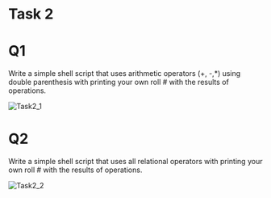 # Task 2
# Q1
Write a simple shell script that uses arithmetic operators (+, -,*) using double parenthesis with printing your own roll # with the results of operations.

![Task2_1](Task%2/1.jpg)

# Q2
Write a simple shell script that uses all relational operators with printing your own roll # with the results of operations.

![Task2_2](Task2/2.jpg)